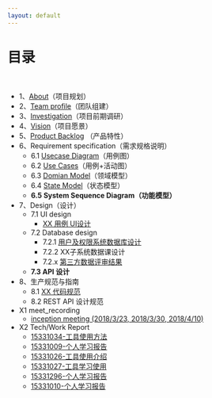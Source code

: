 ```yaml
---
layout: default
---
```


# [](#TOC)目录

&nbsp;&nbsp; 

* 1、[About](ABOUT)（项目规划）
* 2、[Team profile](documents/1_responsibility_assignment)（团队组建）
* 3、[Investigation](documents/3_Product_survey_report)（项目前期调研）
* 4、[Vision](documents/4_vision)（项目愿景）
* 5、[Product Backlog](document/5_product_backlog_initial) （产品特性）
* 6、Requirement specification（需求规格说明）
    - 6.1 [Usecase Diagram](documents/8_use_case)（用例图）
    - 6.2 [Use Cases](documents/8_use_case)（用例+活动图）
    - 6.3 [Domian Model](documents/10_domain_model)（领域模型）
    - 6.4 [State Model](document/11_state_model)（状态模型）
    - **6.5 System Sequence Diagram（功能模型）**
* 7、Design（设计）
    - 7.1 UI design
        - [XX 用例 UI设计](documents/7_1_Design)
    - 7.2 Database design
        - 7.2.1 [用户及权限系统数据库设计](documents/7_2_Design)
        - 7.2.2 XX子系统数据课设计 
        - 7.2.x [第三方数据评审结果](https://github.com/dramaticTickets/dramatic-tickets/issues/2)
    - **7.3 API 设计**
* 8、生产规范与指南
    - 8.1 [XX 代码规范](documents/9_code_style)
    - 8.2 REST API 设计规范
* X1 meet_recording
    - [inception meeting (2018/3/23, 2018/3/30, 2018/4/10)](documents/2_meet_recordings)
* X2 Tech/Work Report
    - [15331034-工具使用方法](https://chenxy296.github.io/week%203/2018/04/15/工具使用方法.html)
    - [15331009-个人学习报告](https://zichang06.github.io/2018/04/14/UMLlearningReport/)
    - [15331026-工具使用介绍](documents/Tech_Work_Report/15331026_%E9%99%88%E6%A5%A0_%E5%B7%A5%E5%85%B7%E4%BD%BF%E7%94%A8%E4%BB%8B%E7%BB%8D.md)
    - [15331027-工具学习使用](documents/Tech_Work_Report/15331027_%E9%99%88%E7%A5%BA%E5%8D%8E_%E5%B7%A5%E5%85%B7%E4%BD%BF%E7%94%A8%E6%96%B9%E6%B3%95.md)
    - [15331296-个人学习报告](documents/Tech_Work_Report/15331296_%E7%8E%8B%E5%87%8C%E9%94%8B_%E6%8A%80%E6%9C%AF%E5%AD%A6%E4%B9%A0%E6%8A%A5%E5%91%8A.md)
    - [15331010-个人学习报告](https://cicicigar.github.io/2018/04/14/SpringMVC学习报告/)

